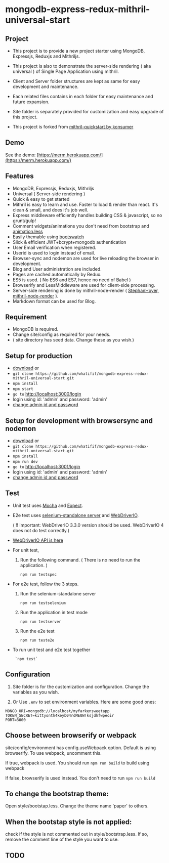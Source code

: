 # mongodb-express-redux-mithril-universal-start

## Project

- This project is to provide a new project starter using MongoDB, Expressjs, Reduxjs and Mithriljs.

- This project is also to demonstrate the server-side rendering ( aka universal ) of Single Page Application using mithril.

- Client and Server folder structures are kept as same for easy development and maintenance.

- Each related files contains in each folder for easy maintenance and future expansion.

- Site folder is separately provided for customization and easy upgrade of this project.
	
- This project is forked from [mithril-quickstart by konsumer](https://github.com/konsumer/mithril-quickstart)

## Demo

   See the demo: [https://merm.herokuapp.com/](https://merm.herokuapp.com/) 

## Features

-  MongoDB, Expressjs, Reduxjs, Mithriljs
-  Universal ( Server-side rendering )
-  Quick & easy to get started
-  Mithril is easy to learn and use. Faster to load & render than react. It's clean & small, and does it's job well.
-  Express middleware efficiently handles building CSS & javascript, so no grunt/gulp!
-  Comment widgets/animations you don't need from bootstrap and [animation.less](https://github.com/machito/animate.less)
-  Easily themable using [bootswatch](http://bootswatch.com/)
-  Slick & efficient JWT+bcrypt+mongodb authentication
-  User Email verification when registered.
-  Userid is used to login instead of email.
-  Browser-sync and nodemon are used for live reloading the browser in development.
-  Blog and User administration are included.
-  Pages are cached automatically by Redux. 
-  ES5 is used. ( No ES6 and ES7, hence no need of Babel )
-  Browserify and LessMiddleware are used for client-side processing.
-  Server-side rendering is done by mithril-node-render ( [StephanHoyer, mithril-node-render](https://github.com/StephanHoyer/mithril-node-render) ).
-  Markdown format can be used for Blog. 

## Requirement
-   MongoDB is required.
-   Change site/config as required for your needs.
-   ( site directory has seed data. Change these as you wish.)

## Setup for production 
-  [download](https://github.com/whatifif/mongodb-express-redux-mithril-universal-start/archive/master.zip) or
-  `git clone https://github.com/whatifif/mongodb-express-redux-mithril-universal-start.git`
-  `npm install`
-  `npm start`
-  `go to` [http://localhost:3000/login](http://localhost:3000/login)
-  login using id: 'admin' and password: 'admin'
-  [change admin id and password](http://localhost:3000/user)  

## Setup for development with browsersync and nodemon  
-  [download](https://github.com/whatifif/mongodb-express-redux-mithril-universal-start/archive/master.zip) or
-  `git clone https://github.com/whatifif/mongodb-express-redux-mithril-universal-start.git`
-  `npm install`
-  `npm run dev`
-  `go to` [http://localhost:3001/login](http://localhost:3001/login)
-  login using id: 'admin' and password: 'admin'
-  [change admin id and password](http://localhost:3001/user) 

## Test
-   Unit test uses [Mocha](https://www.npmjs.com/package/mocha) and [Expect](https://www.npmjs.com/package/expect).
-	E2e test uses [selenium-standalone server](https://www.npmjs.com/package/selenium-standalone) and [WebDriverIO](https://www.npmjs.com/package/webdriverio).
 
	( !! important: WebDriverIO 3.3.0 version should be used. WebDriverIO 4 does not do test correctly.)

-   [WebDriverIO API is here](http://webdriver.io/api.html)

-	For unit test,
	
	1. Run the following command. ( There is no need to run the application. )

		`npm run testspec`

- 	For e2e test, follow the 3 steps.

	1. Run the selenium-standalone server

		`npm run testselenium`

	2. Run the application in test mode

		`npm run testserver`

	3. Run the e2e test

		`npm run teste2e`

-  To run unit test and e2e test together

		`npm test`


## Configuration

1. Site folder is for the customization and configuration.
   Change the variables as you wish.

2. Or Use `.env` to set environment variables. Here are some good ones:

```
MONGO_URI=mongodb://localhost/myfarkensweetapp
TOKEN_SECRET=kittyonth4keyb04rdME0W!ksjdhfwpeoir
PORT=3000
```

## Choose between browserify or webpack

   site/config/environment has config.useWebpack option.
   Default is using browserify. To use webpack, uncomment this. 
   
   If true, webpack is used. You should run `npm run build` to build using webpack
   
   If false, browserify is used instead. You don't need to run `npm run build`


## To change the bootstrap theme:

Open style/bootstap.less. Change the theme name 'paper' to others.

## When the bootstap style is not applied:

check if the style is not commented out in style/bootstrap.less.
If so, remove the comment line of the style you want to use.

## TODO
